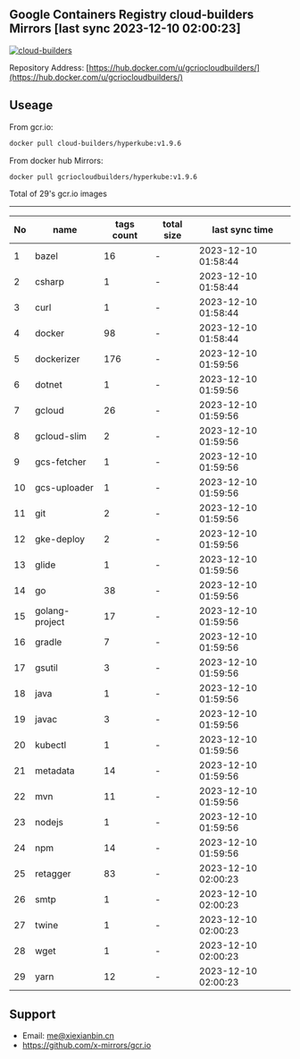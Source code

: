 Google Containers Registry cloud-builders Mirrors [last sync 2023-12-10 02:00:23]
-------

[![cloud-builders](https://github.com/x-mirrors/gcr.io/actions/workflows/gcr.io-cloud-builders.yml/badge.svg?branch=main)](https://github.com/x-mirrors/gcr.io/actions/workflows/gcr.io-cloud-builders.yml)

Repository Address: [https://hub.docker.com/u/gcriocloudbuilders/](https://hub.docker.com/u/gcriocloudbuilders/)

Useage
-------

From gcr.io:
```bash
docker pull cloud-builders/hyperkube:v1.9.6
```

From docker hub Mirrors:
```bash
docker pull gcriocloudbuilders/hyperkube:v1.9.6
```

Total of 29's gcr.io images

-------

| No  | name | tags count | total size | last sync time |
| --- | ----- | ---------- | ---------- | -------------- |
| 1 | bazel | 16 | - | 2023-12-10 01:58:44 |
| 2 | csharp | 1 | - | 2023-12-10 01:58:44 |
| 3 | curl | 1 | - | 2023-12-10 01:58:44 |
| 4 | docker | 98 | - | 2023-12-10 01:58:44 |
| 5 | dockerizer | 176 | - | 2023-12-10 01:59:56 |
| 6 | dotnet | 1 | - | 2023-12-10 01:59:56 |
| 7 | gcloud | 26 | - | 2023-12-10 01:59:56 |
| 8 | gcloud-slim | 2 | - | 2023-12-10 01:59:56 |
| 9 | gcs-fetcher | 1 | - | 2023-12-10 01:59:56 |
| 10 | gcs-uploader | 1 | - | 2023-12-10 01:59:56 |
| 11 | git | 2 | - | 2023-12-10 01:59:56 |
| 12 | gke-deploy | 2 | - | 2023-12-10 01:59:56 |
| 13 | glide | 1 | - | 2023-12-10 01:59:56 |
| 14 | go | 38 | - | 2023-12-10 01:59:56 |
| 15 | golang-project | 17 | - | 2023-12-10 01:59:56 |
| 16 | gradle | 7 | - | 2023-12-10 01:59:56 |
| 17 | gsutil | 3 | - | 2023-12-10 01:59:56 |
| 18 | java | 1 | - | 2023-12-10 01:59:56 |
| 19 | javac | 3 | - | 2023-12-10 01:59:56 |
| 20 | kubectl | 1 | - | 2023-12-10 01:59:56 |
| 21 | metadata | 14 | - | 2023-12-10 01:59:56 |
| 22 | mvn | 11 | - | 2023-12-10 01:59:56 |
| 23 | nodejs | 1 | - | 2023-12-10 01:59:56 |
| 24 | npm | 14 | - | 2023-12-10 01:59:56 |
| 25 | retagger | 83 | - | 2023-12-10 02:00:23 |
| 26 | smtp | 1 | - | 2023-12-10 02:00:23 |
| 27 | twine | 1 | - | 2023-12-10 02:00:23 |
| 28 | wget | 1 | - | 2023-12-10 02:00:23 |
| 29 | yarn | 12 | - | 2023-12-10 02:00:23 |

Support
-------

- Email: me@xiexianbin.cn
- https://github.com/x-mirrors/gcr.io